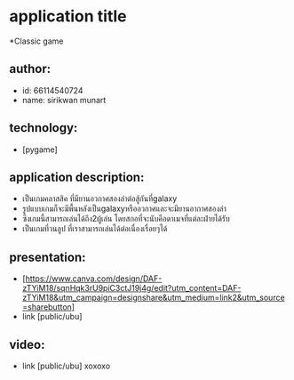 # application title
  *Classic game
## author: 
  * id: 66114540724
  * name: sirikwan munart
## technology:
   * [pygame]
## application description:
  * เป็นเกมคลาสสิค ที่มียานอวกาศสองลำต่อสู้กันที่galaxy
  * รูปแบบเกมก็จะมีพื้นหลังเป็นgalaxyหรืออวกาศและจะมียานอากาศสองลำ
  * ซึงเกมนี้สามารถเล่นได้ถึง2ผู้เล่น โดยสกอที่จะนับคือดาเมจที่แต่ละฝ่ายได้รับ
  * เป็นเกมที่วนลูป ที่เราสามารถเล่นได้ต่อเนื่องเรื่อยๆได้
## presentation:
* [https://www.canva.com/design/DAF-zTYiM18/sqnHqk3rU9piC3ctJ19j4g/edit?utm_content=DAF-zTYiM18&utm_campaign=designshare&utm_medium=link2&utm_source=sharebutton]
* link [public/ubu]
## video:
* link [public/ubu]
 xoxoxo
